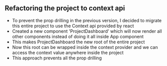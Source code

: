 ## Refactoring the project to context api
- To prevent the prop drilling in the previous version, I decided to migrate this entire project to use the Context api provided by react
- Created a new component 'ProjectDashboard' which will now render all other components instead of doing it all inside App component
- This makes ProjectDashboard the new root of the entire project
- Now this root can be wrapped inside the context provider and we can access the context value anywhere inside the project
- This approach prevents all the prop drilling